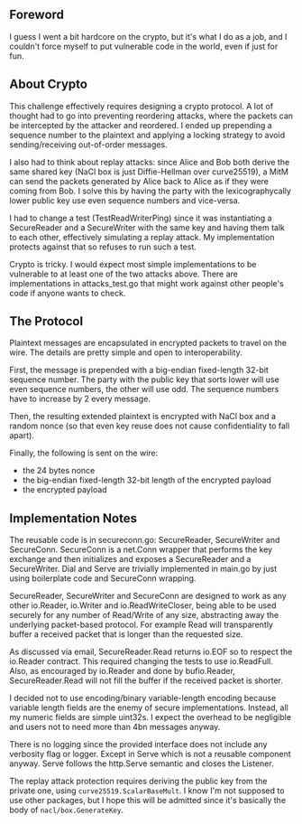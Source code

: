 ## Foreword

I guess I went a bit hardcore on the crypto, but it's what I do as a job, and I couldn't force myself to put vulnerable code in the world, even if just for fun.

## About Crypto

This challenge effectively requires designing a crypto protocol. A lot of thought had to go into preventing reordering attacks, where the packets can be intercepted by the attacker and reordered. I ended up prepending a sequence number to the plaintext and applying a locking strategy to avoid sending/receiving out-of-order messages.

I also had to think about replay attacks: since Alice and Bob both derive the same shared key (NaCl box is just Diffie-Hellman over curve25519), a MitM can send the packets generated by Alice back to Alice as if they were coming from Bob. I solve this by having the party with the lexicographycally lower public key use even sequence numbers and vice-versa.

I had to change a test (TestReadWriterPing) since it was instantiating a SecureReader and a SecureWriter with the same key and having them talk to each other, effectively simulating a replay attack. My implementation protects against that so refuses to run such a test.

Crypto is tricky. I would expect most simple implementations to be vulnerable to at least one of the two attacks above. There are implementations in attacks_test.go that might work against other people's code if anyone wants to check.

## The Protocol

Plaintext messages are encapsulated in encrypted packets to travel on the wire. The details are pretty simple and open to interoperability.

First, the message is prepended with a big-endian fixed-length 32-bit sequence number. The party with the public key that sorts lower will use even sequence numbers, the other will use odd. The sequence numbers have to increase by 2 every message.

Then, the resulting extended plaintext is encrypted with NaCl box and a random nonce (so that even key reuse does not cause confidentiality to fall apart).

Finally, the following is sent on the wire:
- the 24 bytes nonce
- the big-endian fixed-length 32-bit length of the encrypted payload
- the encrypted payload

## Implementation Notes

The reusable code is in secureconn.go: SecureReader, SecureWriter and SecureConn. SecureConn is a net.Conn wrapper that performs the key exchange and then initializes and exposes a SecureReader and a SecureWriter. Dial and Serve are trivially implemented in main.go by just using boilerplate code and SecureConn wrapping.

SecureReader, SecureWriter and SecureConn are designed to work as any other io.Reader, io.Writer and io.ReadWriteCloser, being able to be used securely for any number of Read/Write of any size, abstracting away the underlying packet-based protocol. For example Read will transparently buffer a received packet that is longer than the requested size.

As discussed via email, SecureReader.Read returns io.EOF so to respect the io.Reader contract. This required changing the tests to use io.ReadFull. Also, as encouraged by io.Reader and done by bufio.Reader, SecureReader.Read will not fill the buffer if the received packet is shorter.

I decided not to use encoding/binary variable-length encoding because variable length fields are the enemy of secure implementations. Instead, all my numeric fields are simple uint32s. I expect the overhead to be negligible and users not to need more than 4bn messages anyway.

There is no logging since the provided interface does not include any verbosity flag or logger. Except in Serve which is not a reusable component anyway. Serve follows the http.Serve semantic and closes the Listener.

The replay attack protection requires deriving the public key from the private one, using `curve25519.ScalarBaseMult`. I know I'm not supposed to use other packages, but I hope this will be admitted since it's basically the body of `nacl/box.GenerateKey`.
